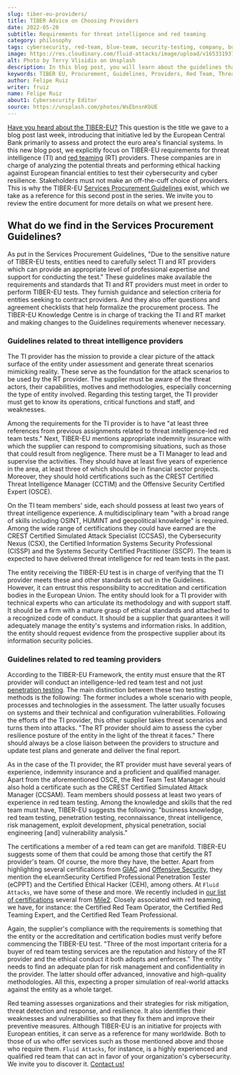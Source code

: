 ```yaml
---
slug: tiber-eu-providers/
title: TIBER Advice on Choosing Providers
date: 2022-05-20
subtitle: Requirements for threat intelligence and red teaming
category: philosophy
tags: cybersecurity, red-team, blue-team, security-testing, company, business
image: https://res.cloudinary.com/fluid-attacks/image/upload/v1653319371/blog/tiber-eu-providers/cover_tiber_eu_providers.webp
alt: Photo by Terry Vlisidis on Unsplash
description: In this blog post, you will learn about the guidelines that TIBER-EU provides to entities to choose threat intelligence and red teaming providers.
keywords: TIBER EU, Procurement, Guidelines, Providers, Red Team, Threat Intelligence, Cyber Resilience, Ethical Hacking, Pentesting
author: Felipe Ruiz
writer: fruiz
name: Felipe Ruiz
about1: Cybersecurity Editor
source: https://unsplash.com/photos/WsEbnsnKbUE
---
```


[Have you heard about the TIBER-EU?](../tiber-eu-framework/)
This question is the title
we gave to a blog post last week,
introducing that initiative
led by the European Central Bank
primarily to assess and protect the euro area's financial systems.
In this new blog post,
we explicitly focus on TIBER-EU requirements
for threat intelligence (TI)
and [red teaming](../../solutions/red-teaming/) (RT) providers.
These companies are in charge of analyzing the potential threats
and performing ethical hacking against European financial entities
to test their cybersecurity and cyber resilience.
Stakeholders must not make an off-the-cuff choice of providers.
This is why the TIBER-EU [Services Procurement Guidelines](https://www.ecb.europa.eu/pub/pdf/other/ecb.1808tiber_eu_framework.en.pdf)
exist,
which we take as a reference
for this second post in the series.
We invite you to review the entire document
for more details on what we present here.

## What do we find in the Services Procurement Guidelines?

As put in the Services Procurement Guidelines,
"Due to the sensitive nature of TIBER-EU tests,
entities need to carefully select TI and RT providers
which can provide an appropriate level of professional expertise
and support for conducting the test."
These guidelines make available the requirements and standards
that TI and RT providers must meet
in order to perform TIBER-EU tests.
They furnish guidance and selection criteria
for entities seeking to contract providers.
And they also offer questions and agreement checklists
that help formalize the procurement process.
The TIBER-EU Knowledge Centre is in charge of tracking the TI and RT market
and making changes to the Guidelines requirements whenever necessary.

### Guidelines related to threat intelligence providers

The TI provider has the mission
to provide a clear picture of the attack surface of the entity under assessment
and generate threat scenarios mimicking reality.
These serve as the foundation for the attack scenarios
to be used by the RT provider.
The supplier must be aware of the threat actors,
their capabilities, motives and methodologies,
especially concerning the type of entity involved.
Regarding this testing target,
the TI provider must get to know its operations,
critical functions and staff,
and weaknesses.

Among the requirements for the TI provider is to have
"at least three references from previous assignments
related to threat intelligence-led red team tests."
Next,
TIBER-EU mentions appropriate indemnity insurance
with which the supplier can respond to compromising situations,
such as those that could result from negligence.
There must be a TI Manager to lead and supervise the activities.
They should have at least five years of experience in the area,
at least three of which should be in financial sector projects.
Moreover,
they should hold certifications
such as the CREST Certified Threat Intelligence Manager (CCTIM)
and the Offensive Security Certified Expert (OSCE).

On the TI team members' side,
each should possess at least two years of threat intelligence experience.
A multidisciplinary team
"with a broad range of skills including OSINT,
HUMINT and geopolitical knowledge" is required.
Among the wide range of certifications
they could have earned
are the CREST Certified Simulated Attack Specialist (CCSAS),
the Cybersecurity Nexus (CSX),
the Certified Information Systems Security Professional (CISSP)
and the Systems Security Certified Practitioner (SSCP).
The team is expected to have delivered threat intelligence
for red team tests in the past.

The entity receiving the TIBER-EU test is in charge of verifying that
the TI provider meets these and other standards
set out in the Guidelines.
However,
it can entrust this responsibility to accreditation and certification bodies
in the European Union.
The entity should look for a TI provider with technical experts
who can articulate its methodology
and with support staff.
It should be a firm with a mature grasp of ethical standards
and attached to a recognized code of conduct.
It should be a supplier that guarantees
it will adequately manage the entity's systems and information risks.
In addition,
the entity should request evidence from the prospective supplier
about its information security policies.

### Guidelines related to red teaming providers

According to the TIBER-EU Framework,
the entity must ensure that
the RT provider will conduct an intelligence-led red team test
and not just [penetration testing](../../solutions/penetration-testing/).
The main distinction between these two testing methods is the following:
The former includes a whole scenario with people,
processes and technologies
in the assessment.
The latter usually focuses on systems
and their technical and configuration vulnerabilities.
Following the efforts of the TI provider,
this other supplier takes threat scenarios
and turns them into attacks.
"The RT provider should aim to assess
the cyber resilience posture of the entity
in the light of the threat it faces."
There should always be a close liaison between the providers
to structure and update test plans
and generate and deliver the final report.

As in the case of the TI provider,
the RT provider must have several years of experience,
indemnity insurance
and a proficient and qualified manager.
Apart from the aforementioned OSCE,
the Red Team Test Manager should also hold a certificate
such as the CREST Certified Simulated Attack Manager (CCSAM).
Team members should possess at least two years of experience
in red team testing.
Among the knowledge and skills that the red team must have,
TIBER-EU suggests the following:
"business knowledge, red team testing, penetration testing,
reconnaissance, threat intelligence, risk management,
exploit development, physical penetration,
social engineering \[and\] vulnerability analysis."

The certifications a member of a red team can get are manifold.
TIBER-EU suggests some of them
that could be among those that certify the RT provider's team.
Of course,
the more they have,
the better.
Apart from highlighting several certifications from [GIAC](https://www.giac.org/)
and [Offensive Security](https://www.offensive-security.com/courses-and-certifications/),
they mention the eLearnSecurity Certified Professional Penetration Tester
(eCPPT) and the Certified Ethical Hacker (CEH),
among others.
At `Fluid Attacks`,
we have some of these and more.
We recently included in [our list of certifications](../../about-us/certifications/)
several from [Mile2](https://www.mile2.com/).
Closely associated with red teaming,
we have,
for instance:
the Certified Red Team Operator,
the Certified Red Teaming Expert,
and the Certified Red Team Professional.

Again,
the supplier's compliance with the requirements is something
that the entity
or the accreditation and certification bodies
must verify before commencing the TIBER-EU test.
"Three of the most important criteria
for a buyer of red team testing services
are the reputation and history of the RT provider
and the ethical conduct it both adopts and enforces."
The entity needs to find an adequate plan for risk management
and confidentiality in the provider.
The latter should offer advanced,
innovative and high-quality methodologies.
All this,
expecting a proper simulation of real-world attacks
against the entity as a whole target.

Red teaming assesses organizations
and their strategies for risk mitigation,
threat detection and response,
and resilience.
It also identifies their weaknesses and vulnerabilities
so that they fix them and improve their preventive measures.
Although TIBER-EU is an initiative for projects with European entities,
it can serve as a reference for many worldwide.
Both to those of us who offer services
such as those mentioned above
and those who require them.
`Fluid Attacks`,
for instance,
is a highly experienced and qualified red team
that can act in favor of your organization's cybersecurity.
We invite you to discover it.
[Contact us!](../../contact-us/)
